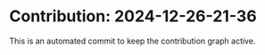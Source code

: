 # Contribution: 2024-12-26-21-36
This is an automated commit to keep the contribution graph active.
